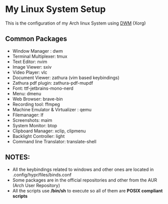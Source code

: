 # My Linux System Setup

This is the configuration of my Arch linux System using [DWM](https://dwm.suckless.org/) (Xorg)

## Common Packages
- Window Manager : dwm
- Terminal Multiplexer: tmux
- Text Editor: nvim
- Image Viewer: sxiv
- Video Player: vlc
- Document Viewer: zathura (vim based keybindings)
- Zathura pdf plugin: zathura-pdf-mupdf
- Font: ttf-jetbrains-mono-nerd
- Menu: dmenu 
- Web Browser: brave-bin 
- Recording tool: ffmpeg
- Machine Emulator & Virtualizer : qemu
- Filemanager: lf
- Screenshots: maim
- System Monitor: btop
- Clipboard Manager: xclip, clipmenu
- Backlight Controller: light
- Command line Translator: translate-shell
 
## NOTES:
- All the keybindings related to windows and other ones are located in .config/hypr/files/binds.conf
- Some packages are in the official repositories and other from the AUR (Arch User Repository)
- All the scripts use **/bin/sh** to execute so all of them are **POSIX compliant scripts**
